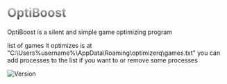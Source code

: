 <h1 style="background: -webkit-linear-gradient(#eee, #333);  -webkit-background-clip: text;-webkit-text-fill-color: transparent;">OptiBoost</h1>
OptiBoost is a silent and simple game optimizing program

list of games it optimizes is at "C:\Users\%username%\AppData\Roaming\optimizerq\games.txt"
you can add processes to the list if you want to or remove some processes

<img src="https://img.shields.io/badge/version-1.0.0.0a-red" alt="Version"></img>
